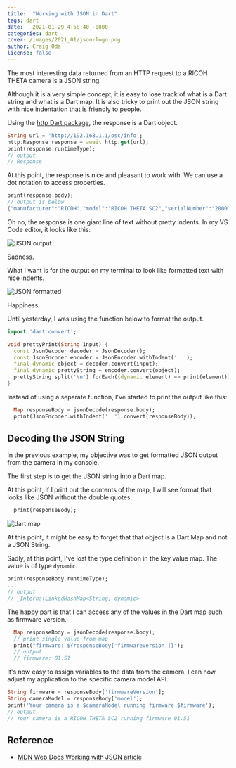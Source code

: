 ```yaml
---
title:  "Working with JSON in Dart"
tags: dart
date:   2021-01-29 4:58:40 -0800
categories: dart
cover: /images/2021_01/json-logo.png
author: Craig Oda
license: false
---
```


The most interesting data returned from an HTTP request to a RICOH THETA camera is a JSON string.

Although it is a very simple concept, it is easy to lose track of what is a Dart string
and what is a Dart map.  It is also tricky to print out the JSON string with nice
indentation that is friendly to people.

Using the [http Dart package](https://pub.dev/packages/http), the response is a Dart object.

```dart
String url = 'http://192.168.1.1/osc/info';
http.Response response = await http.get(url);
print(response.runtimeType);
// output
// Response
```

At this point, the response is nice and pleasant to work with.  We can
use a dot notation to access properties.

```dart
print(response.body);
// output is below
{"manufacturer":"RICOH","model":"RICOH THETA SC2","serialNumber":"20001005","firmwareVersion":"01.51","supportUrl":"https://theta360.com/en/support/","gps":false,"gyro":true,"endpoints":{"httpPort":80,"httpUpdatesPort":80},"apiLevel":[2],"api":["/osc/info","/osc/state","/osc/checkForUpdates","/osc/commands/execute","/osc/commands/status"],"uptime":1795,"_wlanMacAddress":"58:38:79:2b:ad:c5","_bluetoothMacAddress":"6c:21:a2:47:d9:05"}
```

Oh no, the response is one giant line of text without pretty indents.  In my VS Code editor, it
looks like this:

![JSON output](/webapi/images/2021_01/json_string_output.png)

Sadness.

What I want is for the output on my terminal to look like formatted text with nice indents.

![JSON formatted](/webapi/images/2021_01/json_formatted.png)

Happiness.

Until yesterday, I was using the function below to format the output.

```dart
import 'dart:convert';

void prettyPrint(String input) {
  const JsonDecoder decoder = JsonDecoder();
  const JsonEncoder encoder = JsonEncoder.withIndent('  ');
  final dynamic object = decoder.convert(input);
  final dynamic prettyString = encoder.convert(object);
  prettyString.split('\n').forEach((dynamic element) => print(element));
}
```

Instead of using a separate function, I've started to print the output like this:

```dart
  Map responseBody = jsonDecode(response.body);
  print(JsonEncoder.withIndent('  ').convert(responseBody));
```

## Decoding the JSON String

In the previous example, my objective was to get formatted JSON output from the camera in my console.

The first step is to get the JSON string into a Dart map.

At this point, if I print out the contents of the map, I will see format that looks like
JSON without the double quotes.

```dart
  print(responseBody);
```
![dart map](/webapi/images/2021_01/dart_map.png)

At this point, it might be easy to forget that that object is a Dart Map and not a JSON String.

Sadly, at this point, I've lost the type definition in the key value map. The value is of type
`dynamic`.

```dart
print(responseBody.runtimeType);
...
// output
// _InternalLinkedHashMap<String, dynamic>
```
The happy part is that I can access any of the values in the Dart map such as firmware version.

```dart
  Map responseBody = jsonDecode(response.body);
  // print single value from map
  print("firmware: ${responseBody['firmwareVersion']}");
  // output
  // firmware: 01.51
```

It's now easy to assign variables to the data from the camera. I can now
adjust my application to the specific camera model API.

```dart
String firmware = responseBody['firmwareVersion'];
String cameraModel = responseBody['model'];
print('Your camera is a $cameraModel running firmware $firmware');
// output
// Your camera is a RICOH THETA SC2 running firmware 01.51
```

## Reference

* [MDN Web Docs Working with JSON article](https://developer.mozilla.org/en-US/docs/Learn/JavaScript/Objects/JSON)

